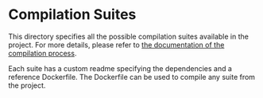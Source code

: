 # Compilation Suites

This directory specifies all the possible compilation suites available in the
project. For more details, please refer to [the documentation of the compilation
process](https://paradise-fi.github.io/RoFI/intro/compiling.html).

Each suite has a custom readme specifying the dependencies and a reference
Dockerfile. The Dockerfile can be used to compile any suite from the project.
